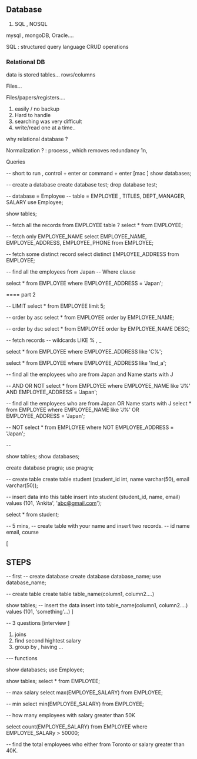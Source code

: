 ## Database 

1. SQL , NOSQL 

mysql , mongoDB, Oracle....

SQL : structured query language 
CRUD operations 


###  Relational DB
data is stored tables... 
rows/columns 


Files... 

Files/papers/registers.... 
1. easily / no backup
2. Hard to handle 
3. searching was very difficult 
4. write/read  one at a time.. 

why relational database ? 

Normalization ? : 
process , which removes redundancy 
1n, 


Queries 


-- short to run , control + enter or command + enter [mac ]
show databases;

-- create a database
create database test;
drop database test;


-- database = Employee
-- table = EMPLOYEE , TITLES, DEPT_MANAGER, SALARY
use Employee;

show tables;

-- fetch all the records from EMPLOYEE table ?
select * from EMPLOYEE;

-- fetch only EMPLOYEE_NAME
select EMPLOYEE_NAME, EMPLOYEE_ADDRESS, EMPLOYEE_PHONE from EMPLOYEE;

-- fetch some distinct record
select distinct EMPLOYEE_ADDRESS from EMPLOYEE;

-- find all the employees from Japan
-- Where clause

select * from EMPLOYEE
where
EMPLOYEE_ADDRESS = 'Japan';

====
part 2 

-- LIMIT
select * from EMPLOYEE limit 5;

-- order by asc
select * from EMPLOYEE order by EMPLOYEE_NAME;

-- order by dsc
select * from EMPLOYEE order by EMPLOYEE_NAME DESC;


-- fetch records
-- wildcards LIKE % , _

select * from EMPLOYEE where EMPLOYEE_ADDRESS like 'C%';


select * from EMPLOYEE where EMPLOYEE_ADDRESS like 'Ind_a';

-- find all the employees who are from Japan and Name starts with J

-- AND OR NOT
select * from EMPLOYEE where EMPLOYEE_NAME like 'J%' AND EMPLOYEE_ADDRESS = 'Japan';

-- find all the employees who are from Japan OR Name starts with J
select * from EMPLOYEE where EMPLOYEE_NAME like 'J%' OR EMPLOYEE_ADDRESS = 'Japan';

-- NOT
select * from EMPLOYEE where NOT EMPLOYEE_ADDRESS = 'Japan';

--

show tables;
show databases;

create database pragra;
use pragra;

-- create table
create table student (student_id int, name varchar(50), email varchar(50));

-- insert data into this table
insert into student (student_id, name, email)
values
(101, 'Ankita', 'abc@gmail.com');

select * from student;

-- 5 mins,
-- create table with your name and insert two records.
-- id name email, course 

[
 ## STEPS 

-- first
-- create database
create database database_name;
use database_name;

-- create table
create table table_name(column1, column2....)

show tables;
-- insert the data
insert into table_name(column1, column2....)
values (101, 'something'...)
]

-- 3 questions [interview ]
1. joins 
2. find second hightest salary 
3. group by , having ... 

--- functions 


show databases;
use Employee;

show tables;
select * from EMPLOYEE;

-- max salary
select max(EMPLOYEE_SALARY) from EMPLOYEE;

-- min
select min(EMPLOYEE_SALARY) from EMPLOYEE;

-- how many employees with salary greater than 50K

select count(EMPLOYEE_SALARY)
from EMPLOYEE
where
EMPLOYEE_SALARy > 50000;


-- find the total employees who either from Toronto or salary greater than 40K.


